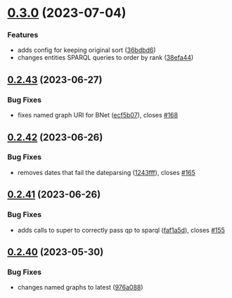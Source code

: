 # [0.3.0](https://github.com/InTaVia/InTaVia-Backend/compare/v0.2.43...v0.3.0) (2023-07-04)


### Features

* adds config for keeping original sort ([36bdbd6](https://github.com/InTaVia/InTaVia-Backend/commit/36bdbd6f6bb8fde24b3c7dfe03912ad838ee17ae))
* changes entities SPARQL queries to order by rank ([38efa44](https://github.com/InTaVia/InTaVia-Backend/commit/38efa4437591952d6ae905f7a63aed395c9cf487))



## [0.2.43](https://github.com/InTaVia/InTaVia-Backend/compare/v0.2.42...v0.2.43) (2023-06-27)


### Bug Fixes

* fixes named graph URI for BNet ([ecf5b07](https://github.com/InTaVia/InTaVia-Backend/commit/ecf5b079591fa6798cae13bc721cd2b46e4eba40)), closes [#168](https://github.com/InTaVia/InTaVia-Backend/issues/168)



## [0.2.42](https://github.com/InTaVia/InTaVia-Backend/compare/v0.2.41...v0.2.42) (2023-06-26)


### Bug Fixes

* removes dates that fail the dateparsing ([1243fff](https://github.com/InTaVia/InTaVia-Backend/commit/1243fff0287325d42c676c5330670dfd6f2546f7)), closes [#165](https://github.com/InTaVia/InTaVia-Backend/issues/165)



## [0.2.41](https://github.com/InTaVia/InTaVia-Backend/compare/v0.2.40...v0.2.41) (2023-06-26)


### Bug Fixes

* adds calls to super to correctly pass qp to sparql ([faf1a5d](https://github.com/InTaVia/InTaVia-Backend/commit/faf1a5d6cd3ff82a04649df94870842395483f9c)), closes [#155](https://github.com/InTaVia/InTaVia-Backend/issues/155)



## [0.2.40](https://github.com/InTaVia/InTaVia-Backend/compare/v0.2.39...v0.2.40) (2023-05-30)


### Bug Fixes

* changes named graphs to latest ([976a088](https://github.com/InTaVia/InTaVia-Backend/commit/976a088ad8ee6120053f3d7ce67e2e3169f2c999))




